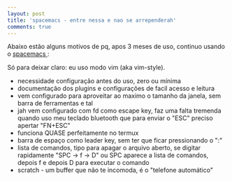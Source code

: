 ```yaml
---
layout: post
title: 'spacemacs - entre nessa e nao se arrependerah'
comments: true
---
```


Abaixo estão alguns motivos de pq, apos 3 meses de uso, continuo usando o [ spacemacs ](http://spacemacs.org):

Só para deixar claro: eu uso modo vim (aka vim-style).

* necessidade configuração antes do uso, zero ou mínima
* documentação dos plugins e configurações de facil acesso e leitura
* vem configurado para aproveitar ao maximo o tamanho da janela, sem barra de ferramentas e tal
* jah vem configurado com fd como escape key, faz uma falta tremenda quando uso meu teclado bluetooth que para enviar o "ESC" preciso apertar "FN+ESC"
* funciona QUASE perfeitamente no termux
* barra de espaço como leader key, sem ter que ficar pressionando o ":"
* lista de comandos, tipo para apagar o arquivo aberto, se digitar rapidamente "SPC -> f -> D" ou SPC aparece a lista de comandos, depois f e depois D para executar o comando
* scratch - um buffer que não te incomoda, é o "telefone automático"
